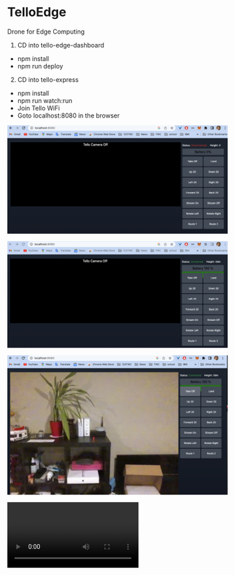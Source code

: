 # TelloEdge

Drone for Edge Computing

1. CD into tello-edge-dashboard

- npm install
- npm run deploy

2. CD into tello-express

- npm install
- npm run watch:run
- Join Tello WiFi
- Goto localhost:8080 in the browser

![Alt text](image1.png?raw=true "No connection")

![Alt text](image2.png?raw=true "Connected")

![Alt text](image3.png?raw=true "Takeof with video stream")

<video src="tello-edge.mp4" controls="controls" style="max-width: 730px;">
</video>
